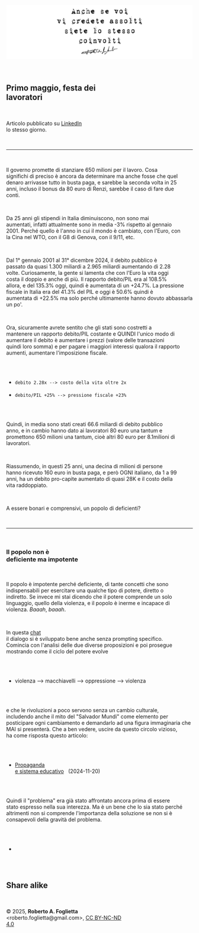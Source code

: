 <div id="firstdiv" created=":IT" style="max-width: 800px; margin: auto; white-space: pre-wrap; text-align: justify;">
<style>#printlink { display: inline; } @page { size: legal; margin: 0.50in 13.88mm 0.50in 13.88mm; zoom: 100%; } @media print { html { zoom: 100%; } }</style>

<div align="center"><img class="wbsketch darkinv" src="img/311-primo-maggio-festa-dei-lavoratori.png" width="800"><br></div>

## Primo maggio, festa dei lavoratori

Articolo pubblicato su [LinkedIn](https://www.linkedin.com/posts/robertofoglietta_primo-maggio-festa-dei-lavoratori-il-governo-activity-7323560757420281856-jA3e) lo stesso giorno.

---

Il governo promette di stanziare 650 milioni per il lavoro. Cosa significhi di preciso è ancora da determinare ma anche fosse che quel denaro arrivasse tutto in busta paga, e sarebbe la seconda volta in 25 anni, incluso il bonus da 80 euro di Renzi, sarebbe il caso di fare due conti.

Da 25 anni gli stipendi in Italia diminuiscono, non sono mai aumentati, infatti attualmente sono in media -3% rispetto al gennaio 2001. Perché quello è l'anno in cui il mondo è cambiato, con l'Euro, con la Cina nel WTO, con il G8 di Genova, con il 9/11, etc.

Dal 1° gennaio 2001 al 31° dicembre 2024, il debito pubblico è passato da quasi 1.300 miliardi a 2.965 miliardi aumentando di 2.28 volte. Curiosamente, la gente si lamenta che con l'Euro la vita oggi costa il doppio e anche di più. Il rapporto debito/PIL era al 108.5% allora, e del 135.3% oggi, quindi è aumentata di un +24.7%. La pressione fiscale in Italia era del 41.3% del PIL e oggi è 50.6% quindi è aumentata di +22.5% ma solo perché ultimamente hanno dovuto abbassarla un po'.

Ora, sicuramente avrete sentito che gli stati sono costretti a mantenere un rapporto debito/PIL costante e QUINDI l'unico modo di aumentare il debito è aumentare i prezzi (valore delle transazioni quindi loro somma) e per pagare i maggiori interessi qualora il rapporto aumenti, aumentare l'imposizione fiscale.

- `debito 2.28x --> costo della vita oltre 2x`
- `debito/PIL +25% --> pressione fiscale +23%`

Quindi, in media sono stati creati 66.6 miliardi di debito pubblico anno, e in cambio hanno dato ai lavoratori 80 euro una tantum e promettono 650 milioni una tantum, cioè altri 80 euro per 8.1milioni di lavoratori.

Riassumendo, in questi 25 anni, una decina di milioni di persone hanno ricevuto 160 euro in busta paga, e però OGNI italiano, da 1 a 99 anni, ha un debito pro-capite aumentato di quasi 28K e il costo della vita raddoppiato.

A essere bonari e comprensivi, un popolo di deficienti?

---

### Il popolo non è deficiente ma impotente

Il popolo è impotente perché deficiente, di tante concetti che sono indispensabili per esercitare una qualche tipo di potere, diretto o indiretto. Se invece mi stai dicendo che il potere comprende un solo linguaggio, quello della violenza, e il popolo è inerme e incapace di violenza. *Baaah*, *baaah*.

In questa [chat](https://g.co/gemini/share/28d3a87a4b1e) il dialogo si è sviluppato bene anche senza prompting specifico. Comincia con l'analisi delle due diverse proposizioni e poi prosegue mostrando come il ciclo del potere evolve 

- violenza --> macchiavelli --> oppressione --> violenza

e che le rivoluzioni a poco servono senza un cambio culturale, includendo anche il mito del "Salvador Mundi" come elemento per posticipare ogni cambiamento e demandarlo ad una figura immaginaria che MAI si presenterà. Che a ben vedere, uscire da questo circolo vizioso, ha come risposta questo articolo:

- [Propaganda e sistema educativo](https://robang74.github.io/chatgpt-answered-prompts/html/propaganda-e-sistema-educativo.html) &nbsp; (2024-11-20)

Quindi il "problema" era già stato affrontato ancora prima di essere stato espresso nella sua interezza. Ma è un bene che lo sia stato perché altrimenti non si comprende l'importanza della soluzione se non si è consapevoli della gravità del problema.

+

## Share alike

&copy; 2025, **Roberto A. Foglietta** &lt;roberto.foglietta<span>@</span>gmail.com&gt;, [CC BY-NC-ND 4.0](https://creativecommons.org/licenses/by-nc-nd/4.0/)

</div>
